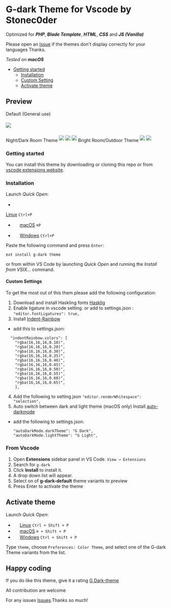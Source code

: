 # G-dark Theme for Vscode by Stonec0der

Optimized for ***PHP***, ***Blade Template***, ***HTML***, ***CSS*** and ***JS (Vanilla)***

Please open an [Issue](https://github.com/stonec0der/g-dark-theme/issues) if the themes don't display correctly for your languages Thanks.

*Tested on **macOS***

- [Getting started](#getting-started)
  - [Installation](#installation)
  - [Custom Setting](#custom-settings)
  - [Activate theme](#activate-theme)
## Preview  

Default (General use)

<img src="https://raw.githubusercontent.com/stoneC0der/g-dark-theme/master/images/G-dark.png" style="margin:5px auto">

Night/Dark Room Theme
<img src="https://raw.githubusercontent.com/stoneC0der/g-dark-theme/master/images/G-dark-black.png" style="margin:5px auto">
<img src="https://raw.githubusercontent.com/stoneC0der/g-dark-theme/master/images/G-dark-deep-black.png" style="margin:5px auto">
<img src="https://raw.githubusercontent.com/stoneC0der/g-dark-theme/master/images/G-dark-blue.png" style="margin:5px auto">
Bright Room/Outdoor Theme
<img src="https://raw.githubusercontent.com/stoneC0der/g-dark-theme/master/images/G-dark-light.png" style="margin:5px auto">
<img src="https://raw.githubusercontent.com/stoneC0der/g-dark-theme/master/images/G-dark-silver.png" style="margin:5px auto">
### Getting started

You can install this theme by downloading or cloning this repo or from [vscode extensions website](https://marketplace.visualstudio.com/items?itemName=StoneC0der.g-dark-theme).

### Installation

Launch *Quick Open*:

- <img src="https://www.kernel.org/theme/images/logos/favicon.png" width=16 height=16/>

<a href="https://code.visualstudio.com/shortcuts/keyboard-shortcuts-linux.pdf">Linux</a> `Ctrl+P`

- <img src="https://developer.apple.com/favicon.ico" width=16 height=16/> <a href="https://code.visualstudio.com/shortcuts/keyboard-shortcuts-macos.pdf">macOS</a> `⌘P`

- <img src="https://www.microsoft.com/favicon.ico" width=16 height=16/> <a href="https://code.visualstudio.com/shortcuts/keyboard-shortcuts-windows.pdf">Windows</a> `Ctrl+P`

Paste the following command and press `Enter`:

```shell
ext install g-dark theme
```

<!-- #### Packaged VSIX Extension

[Download the latest .vsix release](https://marketplace.visualstudio.com/_apis/public/gallery/publishers/Equinusocio/vsextensions/vsc-material-theme/latest/vspackage) file from the marketplace and install it from the command line

```shell
code --install-extension vsc-g-dark-theme-*.*.*.vsix
``` -->

or from within VS Code by launching *Quick Open* and running the *Install from VSIX...* command.

#### Custom Settings

To get the most out of this them please add the following configuration:

1. Download and install Haskling fonts
  [Hasklig](https://github.com/i-tu/Hasklig, "Hasklig")
2. Enable ligature in vscode setting.
or add to settings.json :
  ```"editor.fontLigatures": true,```
3. Install [Indent-Rainbow](https://marketplace.visualstudio.com/items?itemName=oderwat.indent-rainbow, "Indent-Rainbow")

  - add this to settings.json:
  ```
    "indentRainbow.colors": [
      "rgba(16,16,16,0.10)",
      "rgba(16,16,16,0.20)",
      "rgba(16,16,16,0.30)",
      "rgba(16,16,16,0.35)",
      "rgba(16,16,16,0.40)",
      "rgba(16,16,16,0.45)",
      "rgba(16,16,16,0.50)",
      "rgba(16,16,16,0.55)",
      "rgba(16,16,16,0.60)",
      "rgba(16,16,16,0.65)",
      ],
  ```
4. Add the following to setting.json
    ```"editor.renderWhitespace": "selection",```
5. Auto switch between dark and light theme (macOS only)
  Install [auto-darkmode](https://marketplace.visualstudio.com/items?itemName=LinusU.auto-dark-mode, "Auto Dark Mode")

  - add the following to settings.json:
    ```
    "autoDarkMode.darkTheme": "G Dark",
    "autoDarkMode.lightTheme": "G Light",
    ```

### From Vscode

1. Open **Extensions** sidebar panel in VS Code. `View → Extensions`
2. Search for `g-dark`
3. Click **Install** to install it.
4. A drop down list will appear.
5. Select on of **g-dark-default** theme variants to preview
6. Press Enter to activate the theme

## Activate theme

Launch *Quick Open*:

- <img src="https://www.kernel.org/theme/images/logos/favicon.png" width=16 height=16/> <a href="https://code.visualstudio.com/shortcuts/keyboard-shortcuts-linux.pdf">Linux</a> `Ctrl + Shift + P`
- <img src="https://developer.apple.com/favicon.ico" width=16 height=16/> <a href="https://code.visualstudio.com/shortcuts/keyboard-shortcuts-macos.pdf">macOS</a> `⌘ + Shift + P`
- <img src="https://www.microsoft.com/favicon.ico" width=16 height=16/> <a href="https://code.visualstudio.com/shortcuts/keyboard-shortcuts-windows.pdf">Windows</a> `Ctrl + Shift + P`

Type `theme`, choose `Preferences: Color Theme`, and select one of the G-dark Theme variants from the list.

## Happy coding

If you do like this theme, give it a rating [G Dark-theme](https://marketplace.visualstudio.com/items?itemName=StoneC0der.g-dark-theme, "G Dark-theme")

All contribution are welcome

For any issues [Issues](https://github.com/stonec0der/g-dark-theme/issues).Thanks so much!
